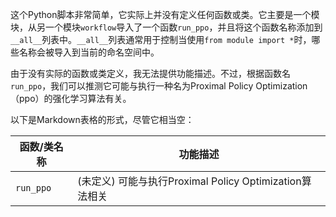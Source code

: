 这个Python脚本非常简单，它实际上并没有定义任何函数或类。它主要是一个模块，从另一个模块`workflow`导入了一个函数`run_ppo`，并且将这个函数名称添加到`__all__`列表中。`__all__`列表通常用于控制当使用`from module import *`时，哪些名称会被导入到当前的命名空间中。

由于没有实际的函数或类定义，我无法提供功能描述。不过，根据函数名`run_ppo`，我们可以推测它可能与执行一种名为Proximal Policy Optimization（ppo）的强化学习算法有关。

以下是Markdown表格的形式，尽管它相当空：

| 函数/类名称 | 功能描述 |
| --- | --- |
| `run_ppo` | (未定义) 可能与执行Proximal Policy Optimization算法相关 |
